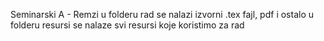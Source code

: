 Seminarski  A - Remzi
u folderu rad se nalazi izvorni .tex fajl, pdf i ostalo
u folderu resursi se nalaze svi resursi koje koristimo za rad
